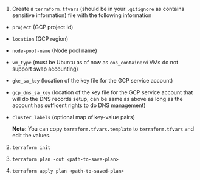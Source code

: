 1. Create a `terraform.tfvars` (should be in your `.gitignore` as contains sensitive information) file with the following information
- `project` (GCP project id)
- `location` (GCP region)
- `node-pool-name` (Node pool name)
- `vm_type` (must be Ubuntu as of now as `cos_containerd` VMs do not support swap accounting)
- `gke_sa_key` (location of the key file for the GCP service account)
- `gcp_dns_sa_key` (location of the key file for the GCP service account that will do the DNS records setup, can be same as above as long as the account has sufficent rights to do DNS management)
- `cluster_labels` (optional map of key-value pairs)

  **Note:** You can copy `terraform.tfvars.template` to `terraform.tfvars` and edit the values.

2. `terraform init`

3. `terraform plan -out <path-to-save-plan>`

4. `terraform apply plan <path-to-saved-plan>`
  